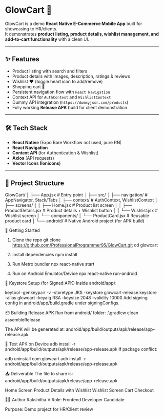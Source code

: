 # GlowCart 🛒

GlowCart is a demo **React Native E-Commerce Mobile App** built for showcasing to HR/clients.  
It demonstrates **product listing, product details, wishlist management, and add-to-cart functionality** with a clean UI.

---

## ✨ Features
- Product listing with search and filters
- Product details with images, description, ratings & reviews
- Wishlist ❤️ (toggle heart icon to add/remove)
- Shopping cart 👜
- Persistent navigation flow with `React Navigation`
- Context API for `AuthContext` and `WishlistContext`
- Dummy API integration (`https://dummyjson.com/products`)
- Fully working **Release APK** build for client demonstration

---

## 🛠️ Tech Stack
- **React Native** (Expo Bare Workflow not used, pure RN)
- **React Navigation**
- **Context API** (for Authentication & Wishlist)
- **Axios** (API requests)
- **Vector Icons (Ionicons)**

---

## 📂 Project Structure
GlowCart/
│
├── App.jsx # Entry point
│
├── src/
│ ├── navigation/ # AppNavigator, Stack/Tabs
│ ├── context/ # AuthContext, WishlistContext
│ ├── screens/
│ │ ├── Home.jsx # Product list screen
│ │ ├── ProductDetails.jsx # Product details + Wishlist button
│ │ └── Wishlist.jsx # Wishlist screen
│ └── components/
│ └── ProductCard.jsx # Reusable product card
│
└── android/ # Native Android project (for APK build)



🚀 Getting Started
1. Clone the repo
git clone https://github.com/ProfessionalProgrammer95/GlowCart.git
cd glowcart

2. Install dependencies
npm install

3. Run Metro bundler
npx react-native start

4. Run on Android Emulator/Device
npx react-native run-android

🔑 Keystore Setup (for Signed APK)
Inside android/app/:

keytool -genkeypair -v -storetype JKS -keystore glowcart-release.keystore -alias glowcart -keyalg RSA -keysize 2048 -validity 10000
Add signing config in android/app/build.gradle under signingConfigs.

📦 Building Release APK
Run from android/ folder:
.\gradlew clean assembleRelease

The APK will be generated at:
android/app/build/outputs/apk/release/app-release.apk

🧪 Test APK on Device
adb install -r android/app/build/outputs/apk/release/app-release.apk
If package conflict:

adb uninstall com.glowcart
adb install -r android/app/build/outputs/apk/release/app-release.apk

📤 Deliverable
The file to share is:
android/app/build/outputs/apk/release/app-release.apk


Home Screen
Product Details with Wishlist
Wishlist Screen
Cart Checkout

👨‍💻 Author
Rakshitha V
Role: Frontend Developer Candidate

Purpose: Demo project for HR/Client review
